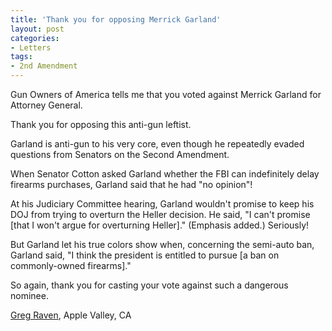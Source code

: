```yaml
---
title: 'Thank you for opposing Merrick Garland'
layout: post
categories:
- Letters
tags:
- 2nd Amendment
---
```


Gun Owners of America tells me that you voted against Merrick Garland for Attorney General.

Thank you for opposing this anti-gun leftist.

Garland is anti-gun to his very core, even though he repeatedly evaded questions from Senators on the Second Amendment.

When Senator Cotton asked Garland whether the FBI can indefinitely delay firearms purchases, Garland said that he had "no opinion"!

At his Judiciary Committee hearing, Garland wouldn't promise to keep his DOJ from trying to overturn the Heller decision. He said, "I can't promise \[that I won't argue for overturning Heller\]." (Emphasis added.) Seriously!

But Garland let his true colors show when, concerning the semi-auto ban, Garland said, "I think the president is entitled to pursue \[a ban on commonly-owned firearms\]."

So again, thank you for casting your vote against such a dangerous nominee.

[Greg Raven](https://www.gregraven.org/), Apple Valley, CA